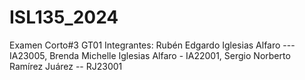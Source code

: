 # ISL135_2024
Examen Corto#3 GT01
Integrantes:
Rubén Edgardo Iglesias Alfaro --- IA23005,
Brenda Michelle Iglesias Alfaro - IA22001,
Sergio Norberto Ramírez Juárez -- RJ23001
